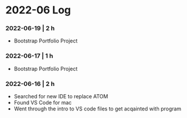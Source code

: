 # 2022-06 Log

### 2022-06-19 | 2 h
- Bootstrap Portfolio Project

### 2022-06-17 | 1 h
- Bootstrap Portfolio Project

### 2022-06-16 | 2 h
- Searched for new IDE to replace ATOM
- Found VS Code for mac
- Went through the intro to VS code files to get acqainted with program

